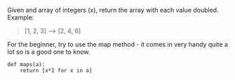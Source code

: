 Given and array of integers (x), return the array with each value doubled. Example:

> [1, 2, 3] --> [2, 4, 6]

For the beginner, try to use the map method - it comes in very handy quite a lot so is a good one to know.

    def maps(a):
        return [x*2 for x in a]
